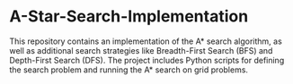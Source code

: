 # A-Star-Search-Implementation
This repository contains an implementation of the A* search algorithm, as well as additional search strategies like Breadth-First Search (BFS) and Depth-First Search (DFS). The project includes Python scripts for defining the search problem and running the A* search on grid problems.
